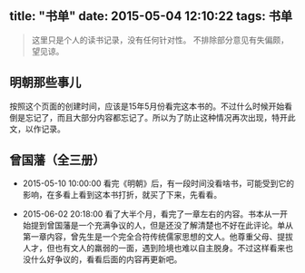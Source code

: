 title: "书单"
date: 2015-05-04 12:10:22
tags: 书单
---

> 这里只是个人的读书记录，没有任何针对性。
> 不排除部分意见有失偏颇，望见谅。

明朝那些事儿
-----
按照这个页面的创建时间，应该是15年5月份看完这本书的。不过什么时候开始看倒是忘记了，而且大部分内容都忘记了。所以为了防止这种情况再次出现，特开此文，以作记录。

曾国藩（全三册）
-----
* 2015-05-10 10:00:00
看完《明朝》后，有一段时间没看啥书，可能受到它的影响，在多看上看到这本书打折，就买了下来，先看看。

* 2015-06-02 20:18:00
看了大半个月，看完了一章左右的内容。书本从一开始提到曾国藩是一个充满争议的人，但是还没了解清楚也不好在此评论。单从第一章内容，曾先生是一个完全合符传统儒家思想的文人。他尊重父母、提拔人才，但也有文人的羸弱的一面，遇到险境也难以自主脱身。不过这样看来也没什么好争议的，看看后面的内容再更新吧。
